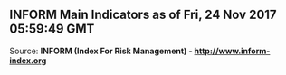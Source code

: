 ## INFORM Main Indicators as of Fri, 24 Nov 2017 05:59:49 GMT

Source: **INFORM (Index For Risk Management) - http://www.inform-index.org**